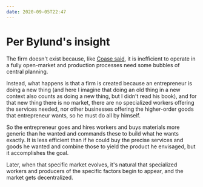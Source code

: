 ```yaml
---
date: 2020-09-05T22:47
---
```


# Per Bylund's insight

The firm doesn't exist because, like [Coase said](https://en.wikipedia.org/?curid=83030), it is inefficient to operate in a fully open-market and production processes need some bubbles of central planning.

Instead, what happens is that a firm is created because an entrepreneur is doing a new thing (and here I imagine that doing an old thing in a new context also counts as doing a new thing, but I didn't read his book), and for that new thing there is no market, there are no specialized workers offering the services needed, nor other businesses offering the higher-order goods that entrepreneur wants, so he must do all by himself.

So the entrepreneur goes and hires workers and buys materials more generic than he wanted and commands these to build what he wants exactly. It is less efficient than if he could buy the precise services and goods he wanted and combine those to yield the product he envisaged, but it accomplishes the goal.

Later, when that specific market evolves, it's natural that specialized workers and producers of the specific factors begin to appear, and the market gets decentralized.
